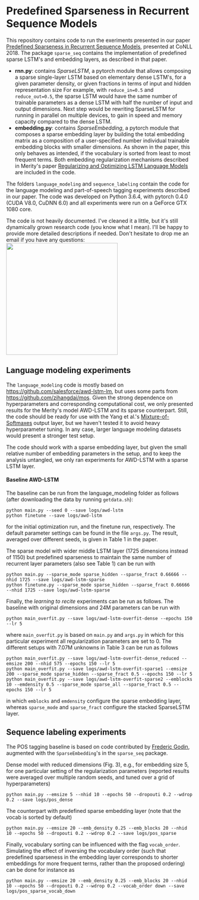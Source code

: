 # Predefined Sparseness in Recurrent Sequence Models

This repository contains code to run the exeriments presented in our paper [Predefined Sparseness in Recurrent Sequence Models](https://arxiv.org/abs/1808.08720),
presented at CoNLL 2018.
The package `sparse_seq` contains the implementation of predefined sparse LSTM's and embedding layers, as described in that paper.
- **rnn.py**: contains *SparseLSTM*, a pytorch module that allows composing a sparse single-layer LSTM based on elementary dense LSTM's,
for a given parameter density, or given fractions in terms of input and hidden representation size
For example, with `reduce_in=0.5` and `reduce_out=0.5`, the sparse LSTM would have the same number of trainable parameters as a
dense LSTM with half the number of input and output dimensions.
Next step would be rewriting SparseLSTM for running in parallel on multiple devices,
to gain in speed and memory capacity compared to the dense LSTM.
- **embedding.py**: contains *SparseEmbedding*, a pytorch module that composes a sparse embedding layer by building the total embedding matrix
as a composition of a user-specified number individual trainable embedding blocks with smaller dimensions. As shown in the paper, this only behaves as intended,
if the vocabulary is sorted from least to most frequent terms.
Both embedding regularization mechanisms described in Merity's paper [Regularizing and Optimizing LSTM Language Models](https://arxiv.org/pdf/1708.02182.pdf)
are included in the code.

The folders `language_modeling` and `sequence_labeling` contain the code for the language modeling and part-of-speech tagging experiments
described in our paper.
The code was developed on Python 3.6.4, with pytorch 0.4.0 (CUDA V8.0, CuDNN 6.0) and all experiments were run on a GeForce GTX 1080 core.

The code is not heavily documented. I've cleaned it a little, but it's still dynamically grown research code (you know what I mean).
I'll be happy to provide more detailed descriptions if needed.
Don't hesitate to drop me an email if you have any questions:
<img src="https://tdmeeste.github.io/images/email.png" width="300px"/>


## Language modeling experiments

The `language_modeling` code is mostly based on https://github.com/salesforce/awd-lstm-lm,
but uses some parts from https://github.com/zihangdai/mos.
Given the strong dependence on hyperparameters and corresponding computational cost,
we only presented results for the Merity's model AWD-LSTM and its sparse counterpart.
Still, the code should be ready for use with the Yang et al.'s [Mixture-of-Softmaxes](https://arxiv.org/abs/1711.03953)
output layer, but we haven't tested it to avoid heavy hyperparameter tuning.
In any case, larger language modeling datasets would present a stronger test setup.

The code should work with a sparse embedding layer, but given the small relative number of embedding parameters in the setup,
and to keep the analysis untangled, we only ran experiments for AWD-LSTM with a sparse LSTM layer.

#### Baseline AWD-LSTM
The baseline can be run from the language_modeling folder as follows (after downloading the data by running `getdata.sh`):
```console
python main.py --seed 0 --save logs/awd-lstm
python finetune --save logs/awd-lstm
```
for the initial optimization run, and the finetune run, respectively.
The default parameter settings can be found in the file `args.py`.
The result, averaged over different seeds, is given in Table 1 in the paper.

The sparse model with wider middle LSTM layer (1725 dimensions instead of 1150) but predefined sparseness to maintain
the same number of recurrent layer parameters (also see Table 1) can be run with
```console
python main.py --sparse_mode sparse_hidden --sparse_fract 0.66666 --nhid 1725 --save logs/awd-lstm-sparse
python finetune.py --sparse_mode sparse_hidden --sparse_fract 0.66666 --nhid 1725 --save logs/awd-lstm-sparse
```

Finally, the *learning to recite* experiments can be run as follows.
The baseline with original dimensions and 24M parameters can be run with
```console
python main_overfit.py --save logs/awd-lstm-overfit-dense --epochs 150 --lr 5
```
where `main_overfit.py` is based on `main.py` and `args.py` in which for this particular
experiment all regularization parameters are set to 0.
The different setups with 7.07M unknowns in Table 3 can be run as follows
```console
python main_overfit.py --save logs/awd-lstm-overfit-dense_reduced --emsize 200 --nhid 575 --epochs 150 --lr 5
python main_overfit.py --save logs/awd-lstm-overfit-sparse1 --emsize 200 --sparse_mode sparse_hidden --sparse_fract 0.5 --epochs 150 --lr 5
python main_overfit.py --save logs/awd-lstm-overfit-sparse2 --emblocks 10 --emdensity 0.5 --sparse_mode sparse_all --sparse_fract 0.5 --epochs 150 --lr 5
```
in which `emblocks` and `emdensity` configure the sparse embedding layer, whereas `sparse_mode` and `sparse_fract` configure the stacked SparseLSTM layer.





## Sequence labeling experiments

The POS tagging baseline is based on code contributed by [Frederic Godin](https://www.fredericgodin.com/), augmented with the `SparseEmbedding`'s in the
`sparse_seq` package.

Dense model with reduced dimensions (Fig. 3), e.g., for embedding size 5, for one particular setting of the
regularization parameters (reported results were averaged over multiple random seeds, and tuned over a grid of hyperparameters)
```console
python main.py --emsize 5 --nhid 10 --epochs 50 --dropouti 0.2 --wdrop 0.2 --save logs/pos_dense
```

The counterpart with predefined sparse embedding layer (note that the vocab is sorted by default)
```console
python main.py --emsize 20 --emb_density 0.25 --emb_blocks 20 --nhid 10 --epochs 50 --dropouti 0.2 --wdrop 0.2 --save logs/pos_sparse
```

Finally, vocabulary sorting can be influenced with the flag `vocab_order`.
Simulating the effect of inversing the vocabulary order (such that predefined sparseness in the embedding layer
corresponds to shorter embeddings for more frequent terms, rather than the proposed ordering) can be done for instance as
```console
python main.py --emsize 20 --emb_density 0.25 --emb_blocks 20 --nhid 10 --epochs 50 --dropouti 0.2 --wdrop 0.2 --vocab_order down --save logs/pos_sparse_vocab_down
```






